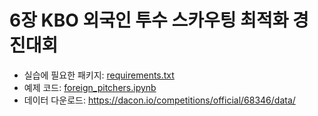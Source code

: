 # 6장 KBO 외국인 투수 스카우팅 최적화 경진대회

* 실습에 필요한 패키지: [requirements.txt](requirements.txt)
* 예제 코드: [foreign_pitchers.ipynb](foreign_pitchers.ipynb)
* 데이터 다운로드: https://dacon.io/competitions/official/68346/data/
